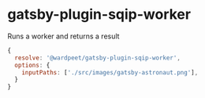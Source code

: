 # gatsby-plugin-sqip-worker

Runs a worker and returns a result

```js
{
  resolve: '@wardpeet/gatsby-plugin-sqip-worker',
  options: {
    inputPaths: ['./src/images/gatsby-astronaut.png'],
  }
}
```
